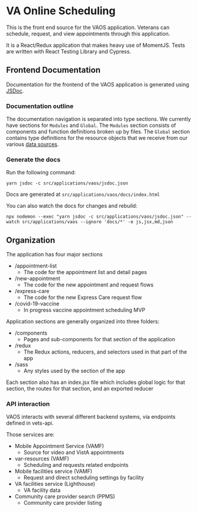 # VA Online Scheduling

This is the front end source for the VAOS application. Veterans can schedule, request, and view appointments through this application.

It is a React/Redux application that makes heavy use of MomentJS. Tests are written with React Testing Library and Cypress.

## Frontend Documentation

Documentation for the frontend of the VAOS application is generated using [JSDoc](https://jsdoc.app/).

### Documentation outline

The documentation navigation is separated into type sections. We currently have sections for `Modules` and `Global`. The `Modules` section consists of components and function definitions broken up by files. The `Global` section contains type definitions for the resource objects that we receive from our various [data sources](https://github.com/department-of-veterans-affairs/vets-website/tree/master/src/applications/vaos#api-interaction).

### Generate the docs

Run the following command:

```
yarn jsdoc -c src/applications/vaos/jsdoc.json
```

Docs are generated at `src/applications/vaos/docs/index.html`

You can also watch the docs for changes and rebuild:

```
npx nodemon --exec "yarn jsdoc -c src/applications/vaos/jsdoc.json" --watch src/applications/vaos --ignore 'docs/*' -e js,jsx,md,json
```

## Organization

The application has four major sections

- /appointment-list
  - The code for the appointment list and detail pages
- /new-appointment
  - The code for the new appointment and request flows
- /express-care
  - The code for the new Express Care request flow
- /covid-19-vaccine
  - In progress vaccine appointment scheduling MVP

Application sections are generally organized into three folders:

- /components
  - Pages and sub-components for that section of the application
- /redux
  - The Redux actions, reducers, and selectors used in that part of the app
- /sass
  - Any styles used by the section of the app

Each section also has an index.jsx file which includes global logic for that section, the routes for that section, and an exported reducer

### API interaction

VAOS interacts with several different backend systems, via endpoints defined in vets-api.

Those services are:

- Mobile Appointment Service (VAMF)
  - Source for video and VistA appointments
- var-resources (VAMF)
  - Scheduling and requests related endpoints
- Mobile facilities service (VAMF)
  - Request and direct scheduling settings by facility
- VA facilities service (Lighthouse)
  - VA facility data
- Community care provider search (PPMS)
  - Community care provider listing
